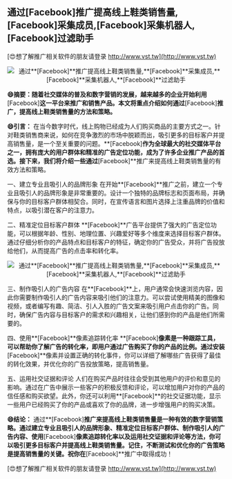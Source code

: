 ## **通过**[Facebook]**推广提高线上鞋类销售量,**[Facebook]**采集成员,**[Facebook]**采集机器人,**[Facebook]**过滤助手**

[😍想了解推广相关软件的朋友请登录 http://www.vst.tw](http://www.vst.tw)

 <center><img src="https://vst.tw/MP4/tuiguang/png/7.png" alt="通过**[Facebook]**推广提高线上鞋类销售量,**[Facebook]**采集成员,**[Facebook]**采集机器人,**[Facebook]**过滤助手"></center>

**😄摘要：随着社交媒体的普及和数字营销的发展，越来越多的企业开始利用**[Facebook]**这一平台来推广和销售产品。本文将重点介绍如何通过**[Facebook]**推广，提高线上鞋类销售量的方法和策略。**

**😄引言：**
在当今数字时代，线上购物已经成为人们购买商品的主要方式之一。针对鞋类销售商来说，如何在竞争激烈的市场中脱颖而出，吸引更多的目标客户并提高销售量，是一个至关重要的问题。**[Facebook]**作为全球最大的社交媒体平台之一，拥有庞大的用户群体和精准的广告定位功能，成为了许多企业推广产品的首选。接下来，我们将介绍一些通过**[Facebook]**推广来提高线上鞋类销售量的有效方法和策略。

一、建立专业且吸引人的品牌形象
在开始**[Facebook]**推广之前，建立一个专业且吸引人的品牌形象是非常重要的。设计一个独特的品牌标志和页面布局，并确保与你的目标客户群体相契合。同时，在宣传语言和图片选择上注重品牌的价值和特点，以吸引潜在客户的注意力。

二、精准定位目标客户群体
**[Facebook]**广告平台提供了强大的广告定位功能，可以根据年龄、性别、地理位置、兴趣爱好等多个维度来选择目标客户群体。通过仔细分析你的产品特点和目标客户的特征，确定你的广告受众，并将广告投放给他们，从而提高广告的点击率和转化率。

 <center><img src="https://vst.tw/MP4/tuiguang/png/8.png" alt="通过**[Facebook]**推广提高线上鞋类销售量,**[Facebook]**采集成员,**[Facebook]**采集机器人,**[Facebook]**过滤助手"></center>

三、制作吸引人的广告内容
在**[Facebook]**上，用户通常会快速浏览内容，因此你需要制作吸引人的广告内容来吸引他们的注意力。可以尝试使用精美的图像和视频，或者编写有趣、简洁、引人入胜的广告文案来吸引用户点击你的广告。同时，确保广告内容与目标客户的需求和兴趣相关，让他们感到你的产品是他们所需要的。

四、使用**[Facebook]**像素追踪转化率
**[Facebook]**像素是一种跟踪工具，可以帮助你了解广告的转化率，即用户通过广告购买了你的产品的比例。通过安装**[Facebook]**像素并设置正确的转化事件，你可以详细了解哪些广告获得了最佳的转化效果，并优化你的广告投放策略，提高销售量。

五、运用社交证据和评论
人们在购买产品时往往会受到其他用户的评价和意见的影响。通过在广告中展示一些客户的积极反馈和评论，可以增加用户对你的产品的信任感和购买欲望。此外，你还可以利用**[Facebook]**的社交证据功能，显示一些用户已经购买了你的产品或喜欢了你的品牌，进一步增强用户的购买决策。

**😄结论：**
通过**[Facebook]**推广来提高线上鞋类销售量是一种有效的数字营销策略。通过建立专业且吸引人的品牌形象、精准定位目标客户群体、制作吸引人的广告内容、使用**[Facebook]**像素追踪转化率以及运用社交证据和评论等方法，你可以吸引更多目标客户并提高线上鞋类销售量。记住，不断测试和优化你的广告策略是提高销售量的关键。祝你在**[Facebook]**推广中取得成功！

[😍想了解推广相关软件的朋友请登录 http://www.vst.tw](http://www.vst.tw)



